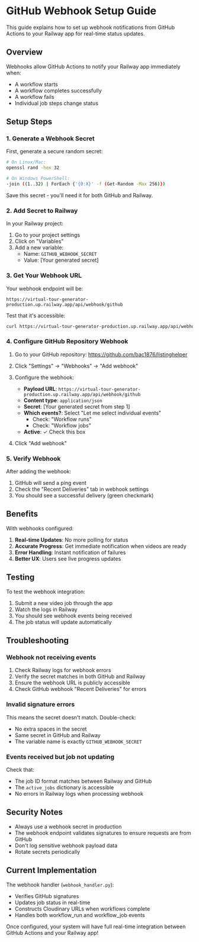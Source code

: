 # GitHub Webhook Setup Guide

This guide explains how to set up webhook notifications from GitHub Actions to your Railway app for real-time status updates.

## Overview

Webhooks allow GitHub Actions to notify your Railway app immediately when:
- A workflow starts
- A workflow completes successfully
- A workflow fails
- Individual job steps change status

## Setup Steps

### 1. Generate a Webhook Secret

First, generate a secure random secret:

```bash
# On Linux/Mac:
openssl rand -hex 32

# On Windows PowerShell:
-join ((1..32) | ForEach {'{0:X}' -f (Get-Random -Max 256)})
```

Save this secret - you'll need it for both GitHub and Railway.

### 2. Add Secret to Railway

In your Railway project:

1. Go to your project settings
2. Click on "Variables"
3. Add a new variable:
   - Name: `GITHUB_WEBHOOK_SECRET`
   - Value: [Your generated secret]

### 3. Get Your Webhook URL

Your webhook endpoint will be:
```
https://virtual-tour-generator-production.up.railway.app/api/webhook/github
```

Test that it's accessible:
```bash
curl https://virtual-tour-generator-production.up.railway.app/api/webhook/github/test
```

### 4. Configure GitHub Repository Webhook

1. Go to your GitHub repository: https://github.com/bac1876/listinghelper
2. Click "Settings" → "Webhooks" → "Add webhook"
3. Configure the webhook:
   - **Payload URL**: `https://virtual-tour-generator-production.up.railway.app/api/webhook/github`
   - **Content type**: `application/json`
   - **Secret**: [Your generated secret from step 1]
   - **Which events?**: Select "Let me select individual events"
     - Check: "Workflow runs"
     - Check: "Workflow jobs"
   - **Active**: ✓ Check this box

4. Click "Add webhook"

### 5. Verify Webhook

After adding the webhook:

1. GitHub will send a ping event
2. Check the "Recent Deliveries" tab in webhook settings
3. You should see a successful delivery (green checkmark)

## Benefits

With webhooks configured:

1. **Real-time Updates**: No more polling for status
2. **Accurate Progress**: Get immediate notification when videos are ready
3. **Error Handling**: Instant notification of failures
4. **Better UX**: Users see live progress updates

## Testing

To test the webhook integration:

1. Submit a new video job through the app
2. Watch the logs in Railway
3. You should see webhook events being received
4. The job status will update automatically

## Troubleshooting

### Webhook not receiving events

1. Check Railway logs for webhook errors
2. Verify the secret matches in both GitHub and Railway
3. Ensure the webhook URL is publicly accessible
4. Check GitHub webhook "Recent Deliveries" for errors

### Invalid signature errors

This means the secret doesn't match. Double-check:
- No extra spaces in the secret
- Same secret in GitHub and Railway
- The variable name is exactly `GITHUB_WEBHOOK_SECRET`

### Events received but job not updating

Check that:
- The job ID format matches between Railway and GitHub
- The `active_jobs` dictionary is accessible
- No errors in Railway logs when processing webhook

## Security Notes

- Always use a webhook secret in production
- The webhook endpoint validates signatures to ensure requests are from GitHub
- Don't log sensitive webhook payload data
- Rotate secrets periodically

## Current Implementation

The webhook handler (`webhook_handler.py`):
- Verifies GitHub signatures
- Updates job status in real-time
- Constructs Cloudinary URLs when workflows complete
- Handles both workflow_run and workflow_job events

Once configured, your system will have full real-time integration between GitHub Actions and your Railway app!